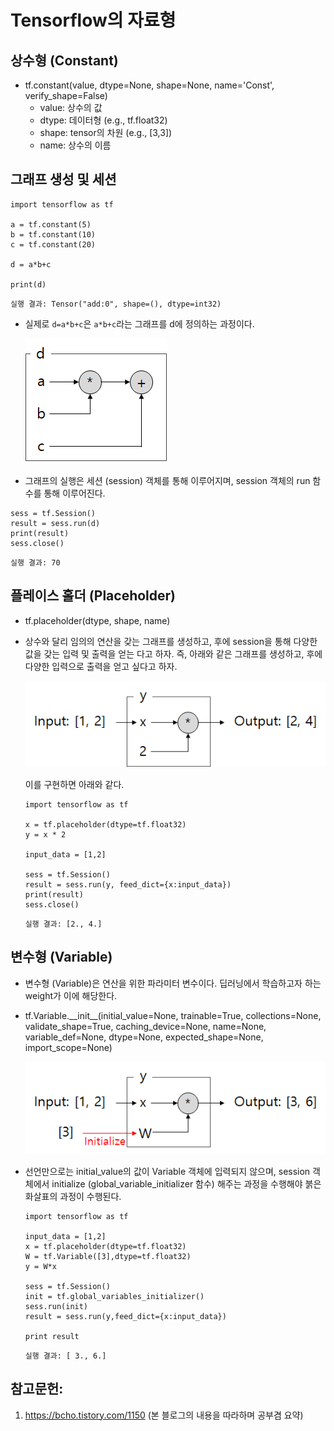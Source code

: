 Tensorflow의 자료형
==================
상수형 (Constant)
----------------
- tf.constant(value, dtype=None, shape=None, name='Const', verify_shape=False)
  - value: 상수의 값
  - dtype: 데이터형 (e.g., tf.float32)
  - shape: tensor의 차원 (e.g., [3,3])
  - name: 상수의 이름

그래프 생성 및 세션
-----------------
```
import tensorflow as tf

a = tf.constant(5)
b = tf.constant(10)
c = tf.constant(20)

d = a*b+c

print(d)
```
```
실행 결과: Tensor("add:0", shape=(), dtype=int32)
```
- 실제로 `d=a*b+c`은 `a*b+c`라는 그래프를 d에 정의하는 과정이다.

  ![graph_d](assets/data_type-6794f.png)

- 그래프의 실행은 세션 (session) 객체를 통해 이루어지며, session 객체의 run 함수를 통해 이루어진다.
```
sess = tf.Session()
result = sess.run(d)
print(result)
sess.close()
```
```
실행 결과: 70
```

플레이스 홀더 (Placeholder)
---------------------------
- tf.placeholder(dtype, shape, name)
- 상수와 달리 임의의 연산을 갖는 그래프를 생성하고, 후에 session을 통해 다양한 값을 갖는 입력 및 출력을 얻는 다고 하자. 즉, 아래와 같은 그래프를 생성하고, 후에 다양한 입력으로 출력을 얻고 싶다고 하자.

  ![graph_y](assets/data_type-76db2.png)

  이를 구현하면 아래와 같다.
  ```
  import tensorflow as tf

  x = tf.placeholder(dtype=tf.float32)
  y = x * 2

  input_data = [1,2]

  sess = tf.Session()
  result = sess.run(y, feed_dict={x:input_data})
  print(result)
  sess.close()  
  ```
  ```
  실행 결과: [2., 4.]
  ```

변수형 (Variable)
-----------------
- 변수형 (Variable)은 연산을 위한 파라미터 변수이다. 딥러닝에서 학습하고자 하는 weight가 이에 해당한다.
- tf.Variable.\_\_init\_\_(initial_value=None, trainable=True, collections=None, validate_shape=True, caching_device=None, name=None, variable_def=None, dtype=None, expected_shape=None, import_scope=None)

  ![graph_v](assets/data_type-948e0.png)

- 선언만으로는 initial_value의 값이 Variable 객체에 입력되지 않으며, session 객체에서 initialize (global_variable_initializer 함수) 해주는 과정을 수행해야 붉은 화살표의 과정이 수행된다.

  ```
  import tensorflow as tf

  input_data = [1,2]
  x = tf.placeholder(dtype=tf.float32)
  W = tf.Variable([3],dtype=tf.float32)
  y = W*x

  sess = tf.Session()
  init = tf.global_variables_initializer()
  sess.run(init)
  result = sess.run(y,feed_dict={x:input_data})

  print result
  ```
  ```
  실행 결과: [ 3., 6.]
  ```

참고문헌:
--------
  1. <https://bcho.tistory.com/1150> (본 블로그의 내용을 따라하며 공부겸 요약)
